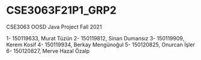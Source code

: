 # CSE3063F21P1_GRP2
CSE3063 OOSD Java Project Fall 2021

1- 150119633, Murat Tüzün
2- 150119812, Sinan Dumansız
3- 150119909, Kerem Kosif
4- 150119934, Berkay Mengünoğul
5- 150120825, Onurcan İşler
6- 150120827, Merve Hazal Özalp
